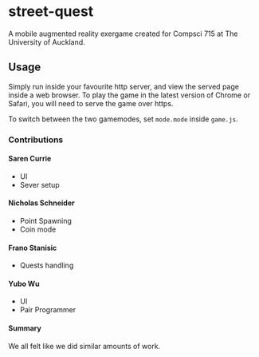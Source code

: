 # street-quest

A mobile augmented reality exergame created for Compsci 715 at The University of Auckland.

## Usage

Simply run inside your favourite http server, and view the served page inside a web browser.
To play the game in the latest version of Chrome or Safari, you will need to serve the game over https.

To switch between the two gamemodes, set `mode.mode` inside `game.js`.


### Contributions
#### Saren Currie
* UI
* Sever setup

#### Nicholas Schneider
* Point Spawning
* Coin mode

#### Frano Stanisic
* Quests handling

#### Yubo Wu
* UI
* Pair Programmer

#### Summary
We all felt like we did similar amounts of work.
